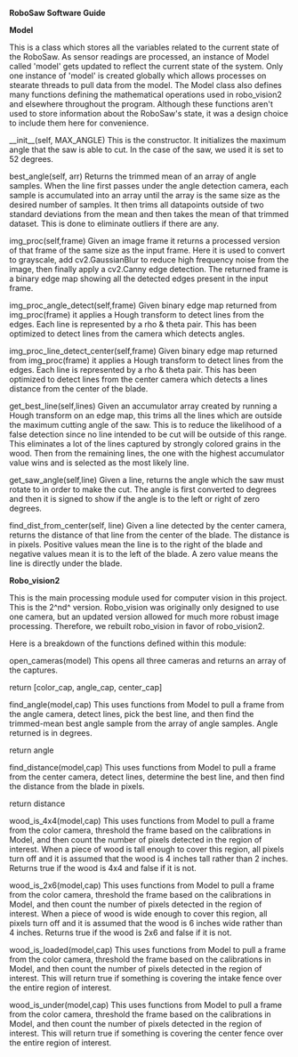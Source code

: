 **RoboSaw Software Guide**

**Model**

This is a class which stores all the variables related to the current
state of the RoboSaw. As sensor readings are processed, an instance of
Model called 'model' gets updated to reflect the current state of the
system. Only one instance of 'model' is created globally which allows
processes on stearate threads to pull data from the model. The Model
class also defines many functions defining the mathematical operations
used in robo_vision2 and elsewhere throughout the program. Although
these functions aren't used to store information about the RoboSaw's
state, it was a design choice to include them here for convenience.

\_\_init\_\_(self, MAX_ANGLE) This is the constructor. It initializes
the maximum angle that the saw is able to cut. In the case of the saw,
we used it is set to 52 degrees.

best_angle(self, arr) Returns the trimmed mean of an array of angle
samples. When the line first passes under the angle detection camera,
each sample is accumulated into an array until the array is the same
size as the desired number of samples. It then trims all datapoints
outside of two standard deviations from the mean and then takes the mean
of that trimmed dataset. This is done to eliminate outliers if there are
any.

img_proc(self,frame) Given an image frame it returns a processed version
of that frame of the same size as the input frame. Here it is used to
convert to grayscale, add cv2.GaussianBlur to reduce high frequency
noise from the image, then finally apply a cv2.Canny edge detection. The
returned frame is a binary edge map showing all the detected edges
present in the input frame.

img_proc_angle_detect(self,frame) Given binary edge map returned from
img_proc(frame) it applies a Hough transform to detect lines from the
edges. Each line is represented by a rho & theta pair. This has been
optimized to detect lines from the camera which detects angles.

img_proc_line_detect_center(self,frame) Given binary edge map returned
from img_proc(frame) it applies a Hough transform to detect lines from
the edges. Each line is represented by a rho & theta pair. This has been
optimized to detect lines from the center camera which detects a lines
distance from the center of the blade.

get_best_line(self,lines) Given an accumulator array created by running
a Hough transform on an edge map, this trims all the lines which are
outside the maximum cutting angle of the saw. This is to reduce the
likelihood of a false detection since no line intended to be cut will be
outside of this range. This eliminates a lot of the lines captured by
strongly colored grains in the wood. Then from the remaining lines, the
one with the highest accumulator value wins and is selected as the most
likely line.

get_saw_angle(self,line) Given a line, returns the angle which the saw
must rotate to in order to make the cut. The angle is first converted to
degrees and then it is signed to show if the angle is to the left or
right of zero degrees.

find_dist_from_center(self, line) Given a line detected by the center
camera, returns the distance of that line from the center of the blade.
The distance is in pixels. Positive values mean the line is to the right
of the blade and negative values mean it is to the left of the blade. A
zero value means the line is directly under the blade.

**Robo_vision2**

This is the main processing module used for computer vision in this
project. This is the 2^nd^ version. Robo_vision was originally only
designed to use one camera, but an updated version allowed for much more
robust image processing. Therefore, we rebuilt robo_vision in favor of
robo_vision2.

Here is a breakdown of the functions defined within this module:

open_cameras(model) This opens all three cameras and returns an array of
the captures.

return \[color_cap, angle_cap, center_cap\]

find_angle(model,cap) This uses functions from Model to pull a frame
from the angle camera, detect lines, pick the best line, and then find
the trimmed-mean best angle sample from the array of angle samples.
Angle returned is in degrees.

return angle

find_distance(model,cap) This uses functions from Model to pull a frame
from the center camera, detect lines, determine the best line, and then
find the distance from the blade in pixels.

return distance

wood_is_4x4(model,cap) This uses functions from Model to pull a frame
from the color camera, threshold the frame based on the calibrations in
Model, and then count the number of pixels detected in the region of
interest. When a piece of wood is tall enough to cover this region, all
pixels turn off and it is assumed that the wood is 4 inches tall rather
than 2 inches. Returns true if the wood is 4x4 and false if it is not.

wood_is_2x6(model,cap) This uses functions from Model to pull a frame
from the color camera, threshold the frame based on the calibrations in
Model, and then count the number of pixels detected in the region of
interest. When a piece of wood is wide enough to cover this region, all
pixels turn off and it is assumed that the wood is 6 inches wide rather
than 4 inches. Returns true if the wood is 2x6 and false if it is not.

wood_is_loaded(model,cap) This uses functions from Model to pull a frame
from the color camera, threshold the frame based on the calibrations in
Model, and then count the number of pixels detected in the region of
interest. This will return true if something is covering the intake
fence over the entire region of interest.

wood_is_under(model,cap) This uses functions from Model to pull a frame
from the color camera, threshold the frame based on the calibrations in
Model, and then count the number of pixels detected in the region of
interest. This will return true if something is covering the center
fence over the entire region of interest.
